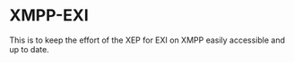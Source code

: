 XMPP-EXI
========

This is to keep the effort of the XEP for EXI on XMPP easily accessible and up to date.